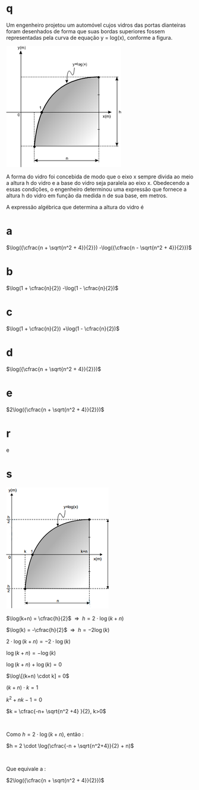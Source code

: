 # q
Um engenheiro projetou um automóvel cujos vidros das portas dianteiras foram desenhados de forma que suas bordas superiores fossem representadas pela curva de equação y = log(x), conforme a figura.

![](684be3ad-a177-6ce0-1f68-bcd54da8d34d.png)

A forma do vidro foi concebida de modo que o eixo x sempre divida ao meio a altura h do vidro e a base do vidro seja paralela ao eixo x. Obedecendo a essas condições, o engenheiro determinou uma expressão que fornece a altura h do vidro em função da medida n de sua base, em metros.

A expressão algébrica que determina a altura do vidro é

# a
$\log({\cfrac{n + \sqrt{n^2 + 4}}{2}}) -\log({\cfrac{n - \sqrt{n^2 + 4}}{2}})$

# b
$\log(1 + \cfrac{n}{2}) -\log(1 - \cfrac{n}{2})$

# c
$\log(1 + \cfrac{n}{2}) +\log(1 - \cfrac{n}{2})$

# d
$\log({\cfrac{n + \sqrt{n^2 + 4}}{2}})$

# e
$2\log({\cfrac{n + \sqrt{n^2 + 4}}{2}})$

# r
e

# s
![](2a98a478-8f0f-b0e6-6a81-d5e10cd2a9f2.png)

$\log(k+n) = \cfrac{h}{2}$  =>  $h = 2 \cdot \log(k+n)$

$\log(k) = -\cfrac{h}{2}$  =>  $h = -2\log(k)$

$2 \cdot \log(k+n) = -2 \cdot \log(k)$

$\log(k+n) = -\log (k)$

$\log(k+n) +\log(k) = 0$

$\log\[(k+n) \cdot k] = 0$

$(k + n) \cdot k = 1$

$k^2 + nk - 1 = 0$

$k = \cfrac{-n+ \sqrt{n^2 +4} }{2}, k>0$

 

Como $h = 2\cdot \log(k+n)$, então :

$h = 2 \cdot \log(\cfrac{-n + \sqrt{n^2+4}}{2} + n)$

 

Que equivale a :

$2\log({\cfrac{n + \sqrt{n^2 + 4}}{2}})$

 

 
